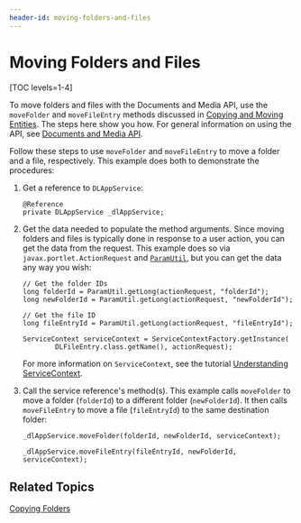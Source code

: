```yaml
---
header-id: moving-folders-and-files
---
```


# Moving Folders and Files

[TOC levels=1-4]

To move folders and files with the Documents and Media API, use the `moveFolder` 
and `moveFileEntry` methods discussed in 
[Copying and Moving Entities](/developer/frameworks/-/knowledge_base/7-2/copying-and-moving-entities). 
The steps here show you how. For general information on using the API, see 
[Documents and Media API](/developer/frameworks/-/knowledge_base/7-2/documents-and-media-api). 

Follow these steps to use `moveFolder` and `moveFileEntry` to move a folder and 
a file, respectively. This example does both to demonstrate the procedures: 

1.  Get a reference to `DLAppService`: 

        @Reference
        private DLAppService _dlAppService;

2.  Get the data needed to populate the method arguments. Since moving folders 
    and files is typically done in response to a user action, you can get the 
    data from the request. This example does so via 
    `javax.portlet.ActionRequest` and 
    [`ParamUtil`](@platform-ref@/7.2-latest/javadocs/portal-kernel/com/liferay/portal/kernel/util/ParamUtil.html), 
    but you can get the data any way you wish: 

        // Get the folder IDs
        long folderId = ParamUtil.getLong(actionRequest, "folderId");
        long newFolderId = ParamUtil.getLong(actionRequest, "newFolderId");

        // Get the file ID
        long fileEntryId = ParamUtil.getLong(actionRequest, "fileEntryId");

        ServiceContext serviceContext = ServiceContextFactory.getInstance(
                DLFileEntry.class.getName(), actionRequest);

    For more information on `ServiceContext`, see the tutorial 
    [Understanding ServiceContext](/developer/frameworks/-/knowledge_base/7-2/understanding-servicecontext). 

3.  Call the service reference's method(s). This example calls `moveFolder` to 
    move a folder (`folderId`) to a different folder (`newFolderId`). It then 
    calls `moveFileEntry` to move a file (`fileEntryId`) to the same destination 
    folder: 

        _dlAppService.moveFolder(folderId, newFolderId, serviceContext);

        _dlAppService.moveFileEntry(fileEntryId, newFolderId, serviceContext);

## Related Topics

[Copying Folders](/developer/frameworks/-/knowledge_base/7-2/copying-folders)
